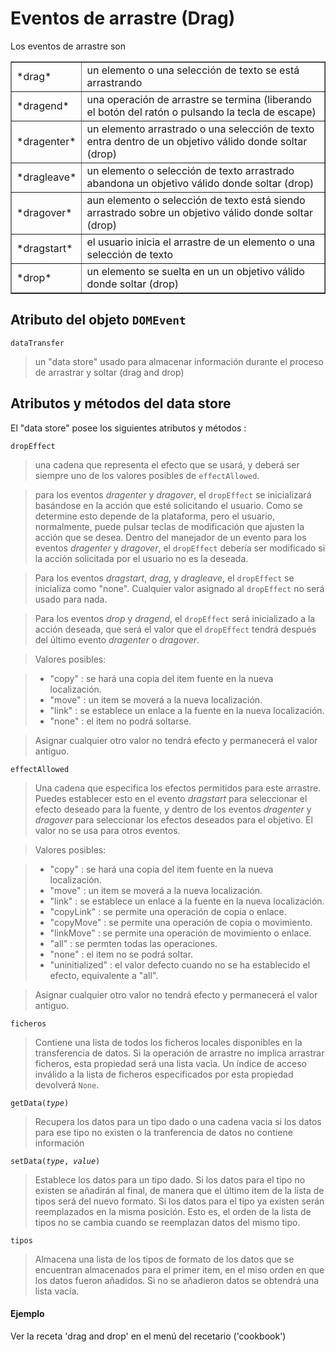Eventos de arrastre (Drag)
==========================

<script type="text/python">
from browser import document as doc
from browser import alert
</script>

Los eventos de arrastre son

<table cellpadding=3 border=1>
<tr>
<td>*drag*</td>
<td>un elemento o una selección de texto se está arrastrando
</td>
</tr>

<tr>
<td>*dragend*</td><td>una operación de arrastre se termina (liberando el botón del ratón o pulsando la tecla de escape)</td>
</tr>

<tr>
<td>*dragenter*</td><td>un elemento arrastrado o una selección de texto entra dentro de un objetivo válido donde soltar (drop)</td>
</tr>

<tr>
<td>*dragleave*</td><td>un elemento o selección de texto arrastrado abandona un objetivo válido donde soltar (drop)</td>
</tr>

<tr>
<td>*dragover*</td><td>aun elemento o selección de texto está siendo arrastrado sobre un objetivo válido donde soltar (drop)</td>
</tr>

<tr>
<td>*dragstart*</td><td>el usuario inicia el arrastre de un elemento o una selección de texto</td>
</tr>

<tr>
<td>*drop*</td><td>un elemento se suelta en un un objetivo válido donde soltar (drop)</td>
</tr>

</table>

Atributo del objeto `DOMEvent`
------------------------------

`dataTransfer`
> un "data store" usado para almacenar información durante el proceso de arrastrar y soltar (drag and drop)

Atributos y métodos del data store
---------------------------------

El "data store" posee los siguientes atributos y métodos :

`dropEffect`

> una cadena que representa el efecto que se usará, y deberá ser siempre uno de los valores posibles de `effectAllowed`.

> para los eventos *dragenter* y *dragover*, el `dropEffect` se inicializará basándose en la acción que esté solicitando el usuario. Como se determine esto depende de la plataforma, pero el usuario, normalmente, puede pulsar teclas de modificación que ajusten la acción que se desea. Dentro del manejador de un evento para los eventos *dragenter* y *dragover*, el `dropEffect` debería ser modificado si la acción solicitada por el usuario no es la deseada.

> Para los eventos *dragstart*, *drag*, y *dragleave*, el `dropEffect` se inicializa como "none". Cualquier valor asignado al `dropEffect` no será usado para nada.

> Para los eventos *drop* y *dragend*, el `dropEffect` será inicializado a la acción deseada, que será el valor que el `dropEffect` tendrá después del último evento *dragenter* o *dragover*.

> Valores posibles:

> -    "copy" : se hará una copia del item fuente en la nueva localización.
> -    "move" : un item se moverá a la nueva localización.
> -    "link" : se establece un enlace a la fuente en la nueva localización.
> -    "none" : el item no podrá soltarse.

> Asignar cualquier otro valor no tendrá efecto y permanecerá el valor antiguo.


`effectAllowed`

> Una cadena que especifica los efectos permitidos para este arrastre. Puedes establecer esto en el evento *dragstart* para seleccionar el efecto deseado para la fuente, y dentro de los eventos *dragenter* y *dragover* para seleccionar los efectos deseados para el objetivo. El valor no se usa para otros eventos.

> Valores posibles:

> - "copy" : se hará una copia del item fuente en la nueva localización.
> - "move" : un item se moverá a la nueva localización.
> - "link" : se establece un enlace a la fuente en la nueva localización.
> - "copyLink" : se permite una operación de copia o enlace.
> - "copyMove" : se permite una operación de copia o movimiento.
> - "linkMove" : se permite una operación de movimiento o enlace.
> - "all" : se permten todas las operaciones.
> - "none" : el item no se podrá soltar.
> - "uninitialized" : el valor defecto cuando no se ha establecido el efecto, equivalente a "all".

> Asignar cualquier otro valor no tendrá efecto y permanecerá el valor antiguo.

`ficheros`

> Contiene una lista de todos los ficheros locales disponibles en la transferencia de datos. Si la operación de arrastre no implica arrastrar ficheros, esta propiedad será una lista vacia. Un índice de acceso inválido a la lista de ficheros especificados por esta propiedad devolverá `None`.

<code>getData(_type_)</code>

> Recupera los datos para un tipo dado o una cadena vacia si los datos para ese tipo no existen o la tranferencia de datos no contiene información

<code>setData(_type_, _value_)</code>

> Establece los datos para un tipo dado. Si los datos para el tipo no existen se añadirán al final, de manera que el último item de la lista de tipos será del nuevo formato. Si los datos para el tipo ya existen serán reemplazados en la misma posición. Esto es, el orden de la lista de tipos no se cambia cuando se reemplazan datos del mismo tipo.


`tipos`

> Almacena una lista de los tipos de formato de los datos que se encuentran almacenados para el primer item, en el miso orden en que los datos fueron añadidos. Si no se añadieron datos se obtendrá una lista vacía.


#### Ejemplo

Ver la receta 'drag and drop' en el menú del recetario ('cookbook')
